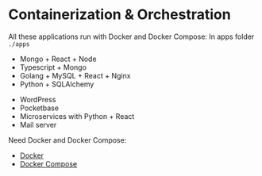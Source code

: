 # Containerization & Orchestration
All these applications run with Docker and Docker Compose:
In apps folder ```./apps```
- Mongo + React + Node
- Typescript + Mongo
- Golang + MySQL + React + Nginx
- Python + SQLAlchemy
<!-- - Java -->
- WordPress
- Pocketbase
- Microservices with Python + React
- Mail server

Need Docker and Docker Compose:
- [Docker](https://www.digitalocean.com/community/tutorial-collections/how-to-install-and-use-docker)
- [Docker Compose](https://www.digitalocean.com/community/tutorials/how-to-install-and-use-docker-compose-on-ubuntu-20-04)
